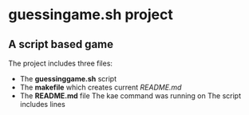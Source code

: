 # guessingame.sh project #
## A script based game ##
The project includes three files:
- The **guessinggame.sh** script
- The **makefile** which creates current *README.md*
- The **README.md** file
The kae command was running on 
The script includes  lines
